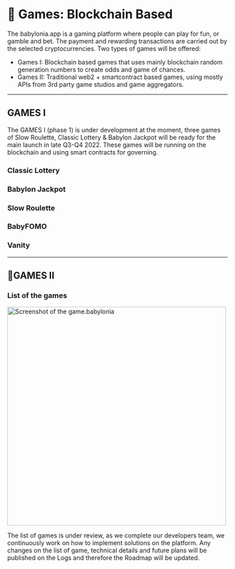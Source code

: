 # 🎲 Games: Blockchain Based
The babylonia.app is a gaming platform where people can play for fun, or gamble and bet. The payment and rewarding transactions are carried out by the selected cryptocurrencies. Two types of games will be offered: 

- Games I: Blockchain based games that uses mainly blockchain random generation numbers to create odds and game of chances.
- Games II: Traditional web2 + smartcontract based games, using mostly APIs from 3rd party game studios and game aggregators.

<hr/>

## GAMES I

The GAMES I (phase 1) is under development at the moment, three games of Slow Roulette, Classic Lottery & Babylon Jackpot will be ready for the main launch in late Q3-Q4 2022. These games will be running on the blockchain and using smart contracts for governing.

### Classic Lottery


### Babylon Jackpot


### Slow Roulette


### BabyFOMO


### Vanity

<hr/>


## 🎰GAMES II



### List of the games

<img width="500" alt="Screenshot of the game.babylonia" src="https://raw.githubusercontent.com/babyloniaapp/docs/main/.gitbook/assets/Screenshot_GAME_preview_01.png">

The list of games is under review, as we complete our developers team, we continuously work on how to implement solutions on the platform. Any changes on the list of game, technical details and future plans will be published on the Logs and therefore the Roadmap will be updated.
